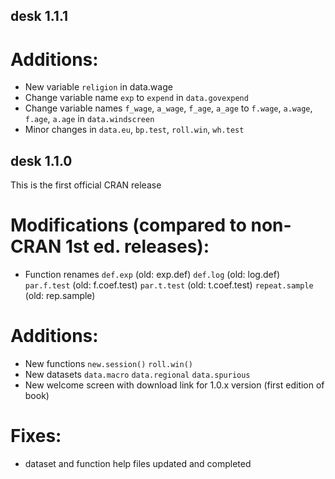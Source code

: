 ## desk 1.1.1

# Additions:
-   New variable `religion` in data.wage
-   Change variable name `exp` to `expend` in `data.govexpend`
-   Change variable names `f_wage`, `a_wage`, `f_age`, `a_age` to 
    `f.wage`, `a.wage`, `f.age`, `a.age` in `data.windscreen`
-   Minor changes in `data.eu`, `bp.test`, `roll.win`, `wh.test`


## desk 1.1.0

This is the first official CRAN release

# Modifications (compared to non-CRAN 1st ed. releases):
- Function renames
    `def.exp` (old: exp.def)
    `def.log` (old: log.def)
    `par.f.test` (old: f.coef.test)
    `par.t.test` (old: t.coef.test)
    `repeat.sample` (old: rep.sample)

# Additions:
-   New functions
    `new.session()` 
    `roll.win()`
-   New datasets
    `data.macro` 
    `data.regional` 
    `data.spurious`
-   New welcome screen with download link for 1.0.x version (first edition of book)

# Fixes:
-   dataset and function help files updated and completed
